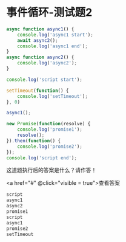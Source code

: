 <script setup lang="ts">
    import { ref } from 'vue';
    const visible = ref<boolean>(false);
</script>

# 事件循环-测试题2

```js
async function async1() {
    console.log('async1 start');
    await async2();
    console.log('async1 end');
}
async function async2() {
    console.log('async2');
}

console.log('script start');

setTimeout(function() {
    console.log('setTimeout');
}, 0)

async1();

new Promise(function(resolve) {
    console.log('promise1');
    resolve();
}).then(function() {
    console.log('promise2');
});
console.log('script end');
```

这道题执行后的答案是什么？请作答！

<v-scratch-paper />

<a href="#" @click="visible = true">查看答案</a>

<vModal v-model="visible" title="参考答案">

```js
script
async1
async2
promise1
script
async1
promise2
setTimeout
```

</vModal>
